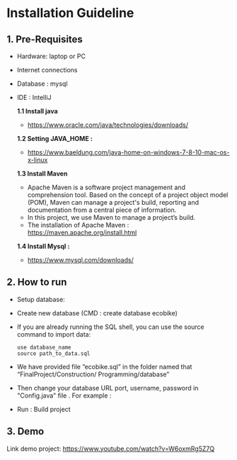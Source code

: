 # Installation Guideline ##  

## 1. Pre-Requisites 
-	Hardware: laptop or PC
-	Internet connections
-	Database : mysql
-	IDE : IntelliJ 

    **1.1	Install java** 
    -  https://www.oracle.com/java/technologies/downloads/

    **1.2	Setting JAVA_HOME :**
    -  https://www.baeldung.com/java-home-on-windows-7-8-10-mac-os-x-linux

    **1.3	Install Maven**
    - Apache Maven is a software project management and comprehension tool. Based on the concept of a project object model (POM), Maven can manage a project's build, reporting and documentation from a central piece of information.
    - In this project, we use Maven to manage a project’s build. 
    - The installation of Apache Maven : 
    https://maven.apache.org/install.html

    **1.4	Install Mysql :**
    - https://www.mysql.com/downloads/

## 2. How to run
-	Setup database: 
-	Create new database (CMD : create database ecobike) 
-	If you are already running the SQL shell, you can use the source command to import data:

        use database_name
        source path_to_data.sql
  

- 	We have provided file ”ecobike.sql” in the folder named that “FinalProject/Construction/ Programming/database”
- 	Then change your database URL port, username, password in "Config.java" file .
For example : 
 
- 	Run : Build project 

## 3. Demo
Link demo project: 
https://www.youtube.com/watch?v=W6oxmRg5Z7Q
